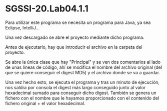 # SGSSI-20.Lab04.1.1

Para utilizar este programa se necesita un programa para Java, ya sea Eclipse, IntelliJ...

Una vez descargado se abre el proyecto mediante dicho programa. 

Antes de ejecutarlo, hay que introducir el archivo en la carpeta del proyecto.

Se abre la única clase que hay "Principal" y se ven dos comentarios al lado de unas líneas de código, ahí se modifica el nombre del archivo original (del que se quiere conseguir el digest MD5) y el archivo donde se va a guardar.

Una vez hecho esto, se ejecuta el programa y tras un minuto de ejecución, nos saldra por consola el digest más largo conseguido junto al valor hexadecimal sumado para conseguir dicho digest. También se genera un fichero con el nombre que le hayamos proporcionado con el contenido del fichero original + el valor hexadecimal.
